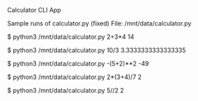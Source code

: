 Calculator CLI App

Sample runs of calculator.py (fixed)
File: /mnt/data/calculator.py

$ python3 /mnt/data/calculator.py 2+3*4
14

$ python3 /mnt/data/calculator.py 10/3
3.3333333333333335

$ python3 /mnt/data/calculator.py -(5+2)**2
-49

$ python3 /mnt/data/calculator.py 2*(3+4)/7
2

$ python3 /mnt/data/calculator.py 5//2
2







